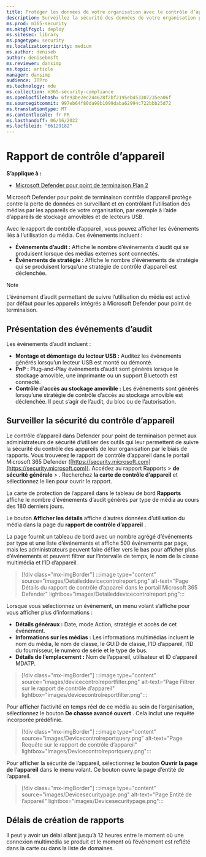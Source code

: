 ```yaml
---
title: Protéger les données de votre organisation avec le contrôle d’appareil
description: Surveillez la sécurité des données de votre organisation par le biais de rapports de contrôle d’appareil.
ms.prod: m365-security
ms.mktglfcycl: deploy
ms.sitesec: library
ms.pagetype: security
ms.localizationpriority: medium
ms.author: deniseb
author: denisebmsft
ms.reviewer: dansimp
ms.topic: article
manager: dansimp
audience: ITPro
ms.technology: mde
ms.collection: m365-security-compliance
ms.openlocfilehash: 6fe93be2ec244628f2bf2195eb453307235ea06f
ms.sourcegitcommit: 997eb64f80da99b1099daba62994c722bbb25d72
ms.translationtype: MT
ms.contentlocale: fr-FR
ms.lasthandoff: 06/16/2022
ms.locfileid: "66129182"
---
```

# <a name="device-control-report"></a>Rapport de contrôle d’appareil

**S’applique à :** 
- [Microsoft Defender pour point de terminaison Plan 2](https://go.microsoft.com/fwlink/p/?linkid=2154037)

Microsoft Defender pour point de terminaison contrôle d’appareil protège contre la perte de données en surveillant et en contrôlant l’utilisation des médias par les appareils de votre organisation, par exemple à l’aide d’appareils de stockage amovibles et de lecteurs USB.

Avec le rapport de contrôle d’appareil, vous pouvez afficher les événements liés à l’utilisation du média. Ces événements incluent :

- **Événements d’audit :** Affiche le nombre d’événements d’audit qui se produisent lorsque des médias externes sont connectés.
- **Événements de stratégie :** Affiche le nombre d’événements de stratégie qui se produisent lorsqu’une stratégie de contrôle d’appareil est déclenchée.

> [!NOTE]
> L’événement d’audit permettant de suivre l’utilisation du média est activé par défaut pour les appareils intégrés à Microsoft Defender pour point de terminaison.

## <a name="understanding-the-audit-events"></a>Présentation des événements d’audit

Les événements d’audit incluent :

- **Montage et démontage du lecteur USB :** Auditez les événements générés lorsqu’un lecteur USB est monté ou démonté.
- **PnP :** Plug-and-Play événements d’audit sont générés lorsque le stockage amovible, une imprimante ou un support Bluetooth est connecté.
- **Contrôle d’accès au stockage amovible :** Les événements sont générés lorsqu’une stratégie de contrôle d’accès au stockage amovible est déclenchée. Il peut s’agir de l’audit, du bloc ou de l’autorisation.

## <a name="monitor-device-control-security"></a>Surveiller la sécurité du contrôle d’appareil

Le contrôle d’appareil dans Defender pour point de terminaison permet aux administrateurs de sécurité d’utiliser des outils qui leur permettent de suivre la sécurité du contrôle des appareils de leur organisation par le biais de rapports. Vous trouverez le rapport de contrôle d’appareil dans le portail Microsoft 365 Defender ([https://security.microsoft.com](https://security.microsoft.com)). Accédez au rapport Rapports  > **de sécurité** **générale** > . Recherchez **la carte de contrôle d’appareil** et sélectionnez le lien pour ouvrir le rapport. 

La carte de protection de l’appareil dans le tableau de bord **Rapports** affiche le nombre d’événements d’audit générés par type de média au cours des 180 derniers jours.

Le bouton **Afficher les détails** affiche d’autres données d’utilisation du média dans la page du **rapport de contrôle d’appareil** .

La page fournit un tableau de bord avec un nombre agrégé d’événements par type et une liste d’événements et affiche 500 événements par page, mais les administrateurs peuvent faire défiler vers le bas pour afficher plus d’événements et peuvent filtrer sur l’intervalle de temps, le nom de la classe multimédia et l’ID d’appareil.

> [!div class="mx-imgBorder"]
> :::image type="content" source="images/Detaileddevicecontrolreport.png" alt-text="Page Détails du rapport de contrôle d’appareil dans le portail Microsoft 365 Defender" lightbox="images/Detaileddevicecontrolreport.png":::

Lorsque vous sélectionnez un événement, un menu volant s’affiche pour vous afficher plus d’informations :

- **Détails généraux :** Date, mode Action, stratégie et accès de cet événement.
- **Informations sur les médias :** Les informations multimédias incluent le nom du média, le nom de classe, le GUID de classe, l’ID d’appareil, l’ID du fournisseur, le numéro de série et le type de bus.
- **Détails de l’emplacement :** Nom de l’appareil, utilisateur et ID d’appareil MDATP.

> [!div class="mx-imgBorder"]
> :::image type="content" source="images/devicecontrolreportfilter.png" alt-text="Page Filtrer sur le rapport de contrôle d’appareil" lightbox="images/devicecontrolreportfilter.png":::

Pour afficher l’activité en temps réel de ce média au sein de l’organisation, sélectionnez le bouton **De chasse avancé ouvert** . Cela inclut une requête incorporée prédéfinie.

> [!div class="mx-imgBorder"]
> :::image type="content" source="images/Devicecontrolreportquery.png" alt-text="Page Requête sur le rapport de contrôle d’appareil" lightbox="images/Devicecontrolreportquery.png":::

Pour afficher la sécurité de l’appareil, sélectionnez le bouton **Ouvrir la page de l’appareil** dans le menu volant. Ce bouton ouvre la page d’entité de l’appareil.

> [!div class="mx-imgBorder"]
> :::image type="content" source="images/Devicesecuritypage.png" alt-text="Page Entité de l’appareil" lightbox="images/Devicesecuritypage.png":::

## <a name="reporting-delays"></a>Délais de création de rapports

Il peut y avoir un délai allant jusqu’à 12 heures entre le moment où une connexion multimédia se produit et le moment où l’événement est reflété dans la carte ou dans la liste de domaines.
